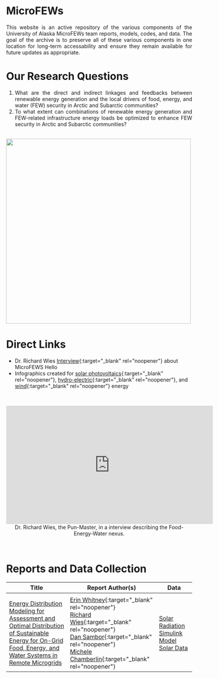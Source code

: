 # MicroFEWs
<div style="text-align: justify"> 
This website is an active repository of the various components of the University of Alaska MicroFEWs team reports, models, codes, and data. The goal of the archive is to preserve all of these various components in one location for long-term accessability and ensure they remain available for future updates as appropriate.
</div>


# Our Research Questions

1. <div style="text-align: justify"> What are the direct and indirect linkages and feedbacks between renewable energy generation and the local drivers of food, energy, and water (FEW) security in Arctic and Subarctic communities? </div> 
2. <div style="text-align: justify"> To what extent can combinations of renewable energy generation and FEW-related infrastructure energy loads be optimized to enhance FEW security in Arctic and Subarctic communities? </div> 
 
<br />
<img src="Images/fewschematic.svg" width=500 align=center>
<br />

# Direct Links
* Dr. Richard Wies [Interview](https://www.youtube.com/watch?v=gEZQeBnrdHY){:target="_blank" rel="noopener"} about MicroFEWS Hello
* Infographics created for [solar photovoltaics](Files/solar_infographic.pdf){:target="_blank" rel="noopener"}, [hydro-electric](Files/hydro_infographic.pdf){:target="_blank" rel="noopener"}, and [wind](Files/windturbines_infographic.pdf){:target="_blank" rel="noopener"} energy

<br />
<p align="center">
<iframe width="560" height="320" src="https://www.youtube.com/embed/gEZQeBnrdHY" title="YouTube video player" frameborder="0" allow="accelerometer; autoplay; clipboard-write; encrypted-media; gyroscope; picture-in-picture" allowfullscreen></iframe>
Dr. Richard Wies, the Pun-Master, in a interview describing the Food-Energy-Water nexus.
</p>
<br />

# Reports and Data Collection

| Title  | Report Author(s) | Data  |
| ---           | ---               | ---               |
|<img width=100/>|<img width=400/>|<img width=300/>|
| [Energy Distribution Modeling for Assessment and Optimal Distribution of Sustainable Energy for On-Grid Food, Energy, and Water Systems in Remote Microgrids](https://www.mdpi.com/2071-1050/13/17/9511)| [Erin Whitney](https://sciprofiles.com/profile/1462587){:target="_blank" rel="noopener"} <br /> [Richard Wies](https://news.uaf.edu/expertsguide/rich-wies/){:target="_blank" rel="noopener"} <br /> [Dan Sambor](){:target="_blank" rel="noopener"} <br /> [Michele Chamberlin](https://www.linkedin.com/in/michele-chamberlin-19a644146/){:target="_blank" rel="noopener"} |  [Solar Radiation](Data/Cordova.xlsx) <br /> [Simulink Model](Data/Cordova_Hydro_Diesel_ESS.slx) <br /> <a id="raw-url" href="Data/Cordova.xlsx" download>Solar Data</a> | 


